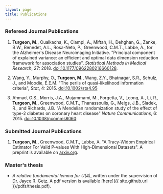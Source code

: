 ```yaml
---
layout: page
title: Publications
---
```


### Refereed Journal Publications

 1. **Turgeon, M.**, Oualkacha, K., Ciampi, A., Miftah, H., Dehghan, G., Zanke, B.W., Benedet, A.L., Rosa-Neto, P., Greenwood, C.M.T., Labbe, A., for the Alzheimer's Disease Neuroimaging Initiative. "Principal component of explained variance: an efficient and optimal data dimension reduction framework for association studies". *Statistical Methods in Medical Research*, 27: 2018. [doi:10.1177/0962280216660128](https://dx.doi.org/10.1177/0962280216660128). 

 2. Wang, Y., Murphy, O., **Turgeon, M.**, Wang, Z.Y., Bhatnagar, S.R., Schulz, J., and Moodie, E.E.M. "The perils of quasi-likelihood information criteria", *Stat*, 4: 2015. [doi:10.1002/sta4.95](https://dx.doi.org/10.1002/sta4.95)
    
 3. Ahmad, O.S., Morris, J.A., Mujammami, M., Forgetta, V., Leong, A., Li, R., **Turgeon, M.**, Greenwood, C.M.T., Thanassoulis, G., Meigs, J.B., Sladek, R., and Richards, J.B.  "A Mendelian randomization study of the effect of type-2 diabetes on coronary heart disease" *Nature Communications*, 6: 2015. [doi:10.1038/ncomms8060](https://dx.doi.org/10.1038/ncomms8060)

### Submitted Journal Publications

  1. **Turgeon, M.**, Greenwood, C.M.T., Labbe, A. "A Tracy-Widom Empirical Estimator For Valid P-values With High-Dimensional Datasets". A preprint is available on [arxiv.org](https://arxiv.org/abs/1811.07356).
 

### Master's thesis

 - *A relative fundamental lemma for U(4)*, written under the supervision of [Dr. Jayce R. Getz](https://services.math.duke.edu/~jgetz/). A pdf version is available [here]({{ site.github.url }}/pdfs/thesis.pdf).
